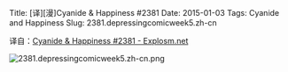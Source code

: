 Title: [译][漫]Cyanide & Happiness #2381
Date: 2015-01-03
Tags: Cyanide and Happiness
Slug: 2381.depressingcomicweek5.zh-cn

译自：[Cyanide & Happiness #2381 - Explosm.net](http://explosm.net/comics/2381/)


![2381.depressingcomicweek5.zh-cn.png](/static/images/comics/2381.depressingcomicweek5.zh-cn.png)